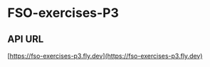 # FSO-exercises-P3

## API URL

[https://fso-exercises-p3.fly.dev](https://fso-exercises-p3.fly.dev)
